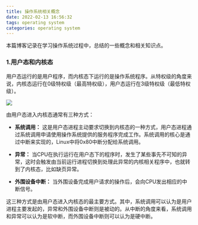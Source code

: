 ```yaml
---
title: 操作系统相关概念
date: 2022-02-13 16:56:32
tags: operating system
categories: operating system
---
```


本篇博客记录在学习操作系统过程中，总结的一些概念和相关知识点。

<!--more-->

### 1.用户态和内核态

用户态运行的是用户程序，而内核态下运行的是操作系统程序。从特权级的角度来说，内核态运行在0级特权级（最高特权级），用户态运行在3级特权级（最低特权级）。

![](https://jxliu-picbed.oss-cn-shanghai.aliyuncs.com//img/20220213165004-2022-02-13.png)

由用户态进入内核态通常有三种方式：

- **系统调用：** 这是用户态进程主动要求切换到内核态的一种方式，用户态进程通过系统调用申请使用操作系统提供的服务程序完成工作。系统调用的核心是通过中断来实现的，Linux中将0x80中断分配给系统调用。

- **异常：** 当CPU在执行运行在用户态下的程序时，发生了某些事先不可知的异常，这时会触发由当前运行进程切换到处理此异常的内核相关程序中，也就转到了内核态，比如缺页异常。

- **外围设备中断：** 当外围设备完成用户请求的操作后，会向CPU发出相应的中断信号。

这三种方式是由用户态进入内核态的最主要方式。其中，系统调用可以认为是用户进程主要发起的，异常和外围设备中断则是被动的。从中断的角度来看，系统调用和异常可以认为是软中断，而外围设备中断则可以认为是硬中断。